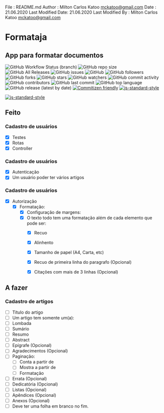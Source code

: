  File              : README.md
 Author            : Milton Carlos Katoo <mckatoo@gmail.com>
 Date              : 21.06.2020
 Last Modified Date: 21.06.2020
 Last Modified By  : Milton Carlos Katoo <mckatoo@gmail.com>
# Formataja
## App para formatar documentos

![GitHub Workflow Status (branch)](https://cloud.drone.io/api/badges/mckatoo/formataja/status.svg)
![GitHub repo size](https://img.shields.io/github/repo-size/mckatoo/formataja)
![GitHub All Releases](https://img.shields.io/github/downloads/mckatoo/formataja/total)
![GitHub issues](https://img.shields.io/github/issues/mckatoo/formataja)
![GitHub](https://img.shields.io/github/license/mckatoo/formataja)
![GitHub followers](https://img.shields.io/github/followers/mckatoo)
![GitHub forks](https://img.shields.io/github/forks/mckatoo/formataja)
![GitHub stars](https://img.shields.io/github/stars/mckatoo/formataja)
![GitHub watchers](https://img.shields.io/github/watchers/mckatoo/formataja)
![GitHub commit activity](https://img.shields.io/github/commit-activity/m/mckatoo/formataja)
![GitHub contributors](https://img.shields.io/github/contributors/mckatoo/formataja)
![GitHub last commit](https://img.shields.io/github/last-commit/mckatoo/formataja)
![GitHub top language](https://img.shields.io/github/languages/top/mckatoo/formataja)
![GitHub release (latest by date)](https://img.shields.io/github/v/release/mckatoo/formataja)
[![Commitizen friendly](https://img.shields.io/badge/commitizen-friendly-brightgreen.svg)](http://commitizen.github.io/cz-cli/)
[![js-standard-style](https://img.shields.io/badge/code%20style-standard-brightgreen.svg)](http://standardjs.com)

[![js-standard-style](https://cdn.rawgit.com/standard/standard/master/badge.svg)](http://standardjs.com)

## Feito

### Cadastro de usuários
- [x] Testes
- [x] Rotas
- [x] Controller
### Cadastro de usuários
- [x] Autenticação
- [x] Um usuário poder ter vários artigos
### Cadastro de usuários
- [x] Autorização
    - [x] Formatação:
        - [x] Configuração de margens:
        - [x] O texto todo tem uma formatação além de cada elemento que pode ser:
            - [x] Recuo
            - [x] Alinhento
            - [x] Tamanho de papel (A4, Carta, etc)
            - [x] Recuo de primeira linha do paragrafo (Opcional)
            - [x] Citações com mais de 3 linhas (Opcional)


## A fazer

### Cadastro de artigos
- [ ] Título do artigo
- [ ] Um artigo tem somente um(a):
- [ ] Lombada
- [ ] Sumário
- [ ] Resumo
- [ ] Abstract
- [ ] Epígrafe (Opcional)
- [ ] Agradecimentos (Opcional)
- [ ] Paginação:
    - [ ] Conta a partir de
    - [ ] Mostra a partir de
    - [ ] Formatação
- [ ] Errata (Opcional)
- [ ] Dedicatória (Opcional)
- [ ] Listas (Opcional)
- [ ] Apêndices (Opcional)
- [ ] Anexos (Opcional)
- [ ] Deve ter uma folha em branco no fim.
